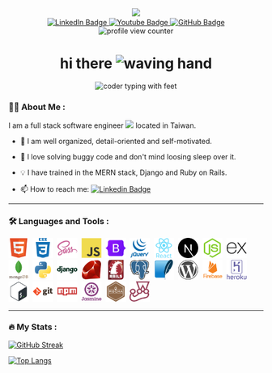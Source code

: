 <div id="header" align="center">
  <img src="https://media.giphy.com/media/l0O9xHlnQ65IWebZu/giphy.gif" width="100" />
  
  <div id="badges">
    <a href="https://www.linkedin.com/in/chung-kao/" target="_blank">
      <img src="https://img.shields.io/badge/LinkedIn-blue?style=for-the-badge&logo=linkedin&logoColor=white" alt="LinkedIn Badge" />
    </a>
    <a href="https://www.youtube.com/watch?v=T-rC9rWZMoI&list=WL&index=5&t=133s" target="_blank">
      <img src="https://img.shields.io/badge/YouTube-red?style=for-the-badge&logo=youtube&logoColor=white" alt="Youtube Badge" />
    </a>
    <a href="https://sanlung.github.io/" target="_blank">
      <img src="https://img.shields.io/badge/Portfolio-violet?style=for-the-badge&logo=github&logoColor=white" alt="GitHub Badge" />
    </a>
  </div>
  
  <img src="https://komarev.com/ghpvc/?username=Sanlung&style=flat-square&color=blue" alt="profile view counter" />
  
  <h1>
    hi there
    <img src="https://media.giphy.com/media/hvRJCLFzcasrR4ia7z/giphy.gif" width="30px" alt="waving hand" />
  </h1>
</div>

<div align="center">
  <img src="https://media.giphy.com/media/QHE5gWI0QjqF2/giphy.gif" width="500" height="250" alt="coder typing with feet" />
</div>

### :man_technologist: About Me :

I am a full stack software engineer <img src="https://media.giphy.com/media/WUlplcMpOCEmTGBtBW/giphy.gif" width="30"> located in Taiwan.

- :steam_locomotive: I am well organized, detail-oriented and self-motivated.

- :bug: I love solving buggy code and don't mind loosing sleep over it.

- :bulb: I have trained in the MERN stack, Django and Ruby on Rails.

- :mailbox: How to reach me: [![Linkedin Badge](https://img.shields.io/badge/-ChungKao-blue?style=flat&logo=Linkedin&logoColor=white)](https://www.linkedin.com/in/chung-kao/)

___

### :hammer_and_wrench: Languages and Tools :

<div>
  <img src="https://github.com/devicons/devicon/blob/master/icons/html5/html5-original.svg" title="HTML5" alt="HTML" width="40" height="40"/>&nbsp;
  <img src="https://github.com/devicons/devicon/blob/master/icons/css3/css3-plain-wordmark.svg" title="CSS3" alt="CSS" width="40" height="40"/>&nbsp;
  <img src="https://github.com/devicons/devicon/blob/master/icons/sass/sass-original.svg" title="Sass" alt="Sass" width="40" height="40"/>&nbsp;  
  <img src="https://github.com/devicons/devicon/blob/master/icons/javascript/javascript-original.svg" title="JavaScript" alt="JavaScript" width="40" height="40"/>&nbsp;
  <img src="https://github.com/devicons/devicon/blob/master/icons/bootstrap/bootstrap-original.svg" title="Bootstrap" alt="Bootstrap" width="40" height="40"/>&nbsp;
  <img src="https://github.com/devicons/devicon/blob/master/icons/jquery/jquery-plain-wordmark.svg" title="jQuery" alt="jQuery" width="40" height="40"/>&nbsp;
  <img src="https://github.com/devicons/devicon/blob/master/icons/react/react-original-wordmark.svg" title="React" alt="React" width="40" height="40"/>&nbsp;
  <img src="https://github.com/devicons/devicon/blob/master/icons/nextjs/nextjs-original.svg" title="NextJS" alt="NextJS" width="40" height="40"/>&nbsp; 
  <img src="https://github.com/devicons/devicon/blob/master/icons/nodejs/nodejs-original.svg" title="NodeJS" alt="NodeJS" width="40" height="40"/>&nbsp;
  <img src="https://github.com/devicons/devicon/blob/master/icons/express/express-original.svg" title="ExpressJS" alt="ExpressJS" width="40" height="40"/>&nbsp;
  <img src="https://github.com/devicons/devicon/blob/master/icons/mongodb/mongodb-original-wordmark.svg" title="MongoDB" alt="MongoDB" width="40" height="40"/>&nbsp;
  <img src="https://github.com/devicons/devicon/blob/master/icons/python/python-original.svg" title="Python" alt="Python" width="40" height="40"/>&nbsp;
  <img src="https://github.com/devicons/devicon/blob/master/icons/django/django-plain-wordmark.svg" title="Django"  alt="Django" width="40" height="40"/>&nbsp;
  <img src="https://github.com/devicons/devicon/blob/master/icons/ruby/ruby-original.svg" title="Ruby" alt="Ruby" width="40" height="40"/>&nbsp;
  <img src="https://github.com/devicons/devicon/blob/master/icons/rails/rails-original-wordmark.svg" title="Rails"  alt="Rail" width="40" height="40"/>&nbsp;
  <img src="https://github.com/devicons/devicon/blob/master/icons/postgresql/postgresql-original.svg" title="PostgreSQL" alt="PostgreSQL" width="40" height="40"/>&nbsp;
  <img src="https://github.com/devicons/devicon/blob/master/icons/sqlite/sqlite-original.svg" title="SQLite" alt="SQLite" width="40" height="40"/>&nbsp;
  <img src="https://github.com/devicons/devicon/blob/master/icons/wordpress/wordpress-plain.svg" title="WordPress" alt="WordPress" width="40" height="40"/>&nbsp;
  <img src="https://github.com/devicons/devicon/blob/master/icons/firebase/firebase-plain-wordmark.svg" title="Firebase" alt="Firebase" width="40" height="40"/>&nbsp;
  <img src="https://github.com/devicons/devicon/blob/master/icons/heroku/heroku-original-wordmark.svg" title="Heroku" alt="Heroku" width="40" height="40"/>&nbsp;
  <img src="https://github.com/devicons/devicon/blob/master/icons/bash/bash-original.svg" title="Bash" alt="Bash" width="40" height="40"/>&nbsp;
  <img src="https://github.com/devicons/devicon/blob/master/icons/git/git-original-wordmark.svg" title="Git" alt="Git" width="40" height="40"/>&nbsp;
  <img src="https://github.com/devicons/devicon/blob/master/icons/npm/npm-original-wordmark.svg" title="NPM" alt="NPM" width="40" height="40"/>&nbsp; 
  <img src="https://github.com/devicons/devicon/blob/master/icons/jasmine/jasmine-plain-wordmark.svg" title="Jasmine" alt="Jasmine" width="40" height="40"/>&nbsp;
  <img src="https://github.com/devicons/devicon/blob/master/icons/mocha/mocha-plain.svg" title="Mocha" alt="Mocha" width="40" height="40"/>&nbsp;
  <img src="https://github.com/devicons/devicon/blob/master/icons/jest/jest-plain.svg" title="Jest" alt="Jest" width="40" height="40"/>&nbsp;
</div>

___

### :fire: My Stats :

[![GitHub Streak](http://github-readme-streak-stats.herokuapp.com?user=Sanlung&theme=dark&background=000000)](https://git.io/streak-stats)

[![Top Langs](https://github-readme-stats.vercel.app/api/top-langs/?username=Sanlung&layout=compact&theme=vision-friendly-dark)](https://github.com/anuraghazra/github-readme-stats)
